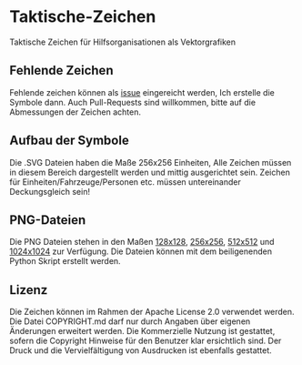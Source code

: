 # Taktische-Zeichen
Taktische Zeichen für Hilfsorganisationen als Vektorgrafiken

## Fehlende Zeichen
Fehlende zeichen können als [issue](https://github.com/jonas-koeritz/Taktische-Zeichen/issues) eingereicht werden, Ich erstelle die Symbole dann.
Auch Pull-Requests sind willkommen, bitte auf die Abmessungen der Zeichen achten.

## Aufbau der Symbole
Die .SVG Dateien haben die Maße 256x256 Einheiten, Alle Zeichen müssen in diesem Bereich dargestellt werden und mittig ausgerichtet sein.
Zeichen für Einheiten/Fahrzeuge/Personen etc. müssen untereinander Deckungsgleich sein!

## PNG-Dateien
Die PNG Dateien stehen in den Maßen [128x128](https://github.com/jonas-koeritz/Taktische-Zeichen/tree/master/128x128), [256x256](https://github.com/jonas-koeritz/Taktische-Zeichen/tree/master/256x256), [512x512](https://github.com/jonas-koeritz/Taktische-Zeichen/tree/master/512x512) und [1024x1024](https://github.com/jonas-koeritz/Taktische-Zeichen/tree/master/1024x1024) zur Verfügung. Die Dateien können mit dem beiligenenden Python Skript erstellt werden.

## Lizenz
Die Zeichen können im Rahmen der Apache License 2.0 verwendet werden. Die Datei COPYRIGHT.md darf nur durch Angaben über eigenen Änderungen erweitert werden.
Die Kommerzielle Nutzung ist gestattet, sofern die Copyright Hinweise für den Benutzer klar ersichtlich sind.
Der Druck und die Vervielfältigung von Ausdrucken ist ebenfalls gestattet.
